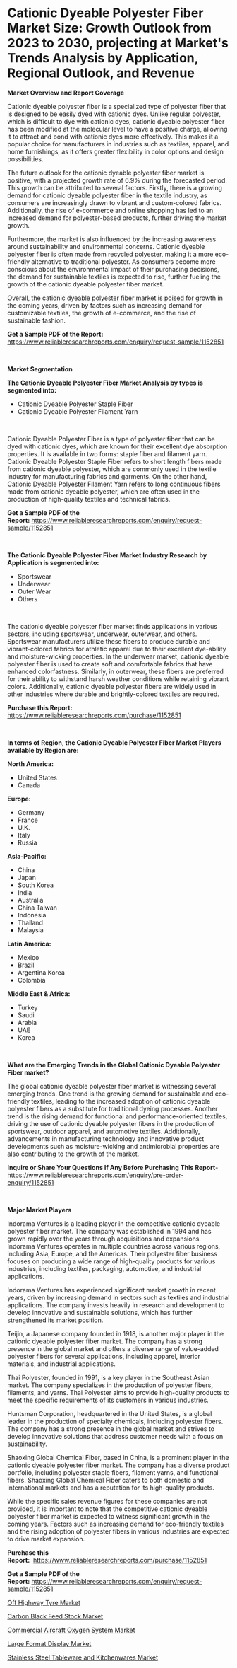 <p><h1>Cationic Dyeable Polyester Fiber Market Size: Growth Outlook from 2023 to 2030, projecting at Market's Trends Analysis by Application, Regional Outlook, and Revenue</h1></p><p><strong>Market Overview and Report Coverage</strong></p>
<p><p>Cationic dyeable polyester fiber is a specialized type of polyester fiber that is designed to be easily dyed with cationic dyes. Unlike regular polyester, which is difficult to dye with cationic dyes, cationic dyeable polyester fiber has been modified at the molecular level to have a positive charge, allowing it to attract and bond with cationic dyes more effectively. This makes it a popular choice for manufacturers in industries such as textiles, apparel, and home furnishings, as it offers greater flexibility in color options and design possibilities.</p><p>The future outlook for the cationic dyeable polyester fiber market is positive, with a projected growth rate of 6.9% during the forecasted period. This growth can be attributed to several factors. Firstly, there is a growing demand for cationic dyeable polyester fiber in the textile industry, as consumers are increasingly drawn to vibrant and custom-colored fabrics. Additionally, the rise of e-commerce and online shopping has led to an increased demand for polyester-based products, further driving the market growth.</p><p>Furthermore, the market is also influenced by the increasing awareness around sustainability and environmental concerns. Cationic dyeable polyester fiber is often made from recycled polyester, making it a more eco-friendly alternative to traditional polyester. As consumers become more conscious about the environmental impact of their purchasing decisions, the demand for sustainable textiles is expected to rise, further fueling the growth of the cationic dyeable polyester fiber market.</p><p>Overall, the cationic dyeable polyester fiber market is poised for growth in the coming years, driven by factors such as increasing demand for customizable textiles, the growth of e-commerce, and the rise of sustainable fashion.</p></p>
<p><strong>Get a Sample PDF of the Report:</strong> <a href="https://www.reliableresearchreports.com/enquiry/request-sample/1152851">https://www.reliableresearchreports.com/enquiry/request-sample/1152851</a></p>
<p>&nbsp;</p>
<p><strong>Market Segmentation</strong></p>
<p><strong>The Cationic Dyeable Polyester Fiber Market Analysis by types is segmented into:</strong></p>
<p><ul><li>Cationic Dyeable Polyester Staple Fiber</li><li>Cationic Dyeable Polyester Filament Yarn</li></ul></p>
<p>&nbsp;</p>
<p><p>Cationic Dyeable Polyester Fiber is a type of polyester fiber that can be dyed with cationic dyes, which are known for their excellent dye absorption properties. It is available in two forms: staple fiber and filament yarn. Cationic Dyeable Polyester Staple Fiber refers to short length fibers made from cationic dyeable polyester, which are commonly used in the textile industry for manufacturing fabrics and garments. On the other hand, Cationic Dyeable Polyester Filament Yarn refers to long continuous fibers made from cationic dyeable polyester, which are often used in the production of high-quality textiles and technical fabrics.</p></p>
<p><strong>Get a Sample PDF of the Report:</strong>&nbsp;<a href="https://www.reliableresearchreports.com/enquiry/request-sample/1152851">https://www.reliableresearchreports.com/enquiry/request-sample/1152851</a></p>
<p>&nbsp;</p>
<p><strong>The Cationic Dyeable Polyester Fiber Market Industry Research by Application is segmented into:</strong></p>
<p><ul><li>Sportswear</li><li>Underwear</li><li>Outer Wear</li><li>Others</li></ul></p>
<p>&nbsp;</p>
<p><p>The cationic dyeable polyester fiber market finds applications in various sectors, including sportswear, underwear, outerwear, and others. Sportswear manufacturers utilize these fibers to produce durable and vibrant-colored fabrics for athletic apparel due to their excellent dye-ability and moisture-wicking properties. In the underwear market, cationic dyeable polyester fiber is used to create soft and comfortable fabrics that have enhanced colorfastness. Similarly, in outerwear, these fibers are preferred for their ability to withstand harsh weather conditions while retaining vibrant colors. Additionally, cationic dyeable polyester fibers are widely used in other industries where durable and brightly-colored textiles are required.</p></p>
<p><strong>Purchase this Report:</strong>&nbsp; <a href="https://www.reliableresearchreports.com/purchase/1152851">https://www.reliableresearchreports.com/purchase/1152851</a></p>
<p>&nbsp;</p>
<p><strong>In terms of Region, the Cationic Dyeable Polyester Fiber Market Players available by Region are:</strong></p>
<p>
    <p> <strong> North America: </strong>
        <ul>
            <li>United States</li>
            <li>Canada</li>
        </ul>
        </p> 
    <p> <strong> Europe: </strong>
        <ul>
            <li>Germany</li>
            <li>France</li>
            <li>U.K.</li>
            <li>Italy</li>
            <li>Russia</li>
        </ul>
        </p> 
    <p> <strong> Asia-Pacific: </strong>
        <ul>
            <li>China</li>
            <li>Japan</li>
            <li>South Korea</li>
            <li>India</li>
            <li>Australia</li>
            <li>China Taiwan</li>
            <li>Indonesia</li>
            <li>Thailand</li>
            <li>Malaysia</li>
        </ul>
        </p> 
    <p> <strong> Latin America: </strong>
        <ul>
            <li>Mexico</li>
            <li>Brazil</li>
            <li>Argentina Korea</li>
            <li>Colombia</li>
        </ul>
        </p> 
    <p> <strong> Middle East & Africa: </strong>
        <ul>
            <li>Turkey</li>
            <li>Saudi</li>
            <li>Arabia</li>
            <li>UAE</li>
            <li>Korea</li>
        </ul>
    </p>
    </p>
<p>&nbsp;</p>
<p><strong>What are the Emerging Trends in the Global Cationic Dyeable Polyester Fiber market?</strong></p>
<p><p>The global cationic dyeable polyester fiber market is witnessing several emerging trends. One trend is the growing demand for sustainable and eco-friendly textiles, leading to the increased adoption of cationic dyeable polyester fibers as a substitute for traditional dyeing processes. Another trend is the rising demand for functional and performance-oriented textiles, driving the use of cationic dyeable polyester fibers in the production of sportswear, outdoor apparel, and automotive textiles. Additionally, advancements in manufacturing technology and innovative product developments such as moisture-wicking and antimicrobial properties are also contributing to the growth of the market.</p></p>
<p><strong>Inquire or Share Your Questions If Any Before Purchasing This Report</strong>- <a href="https://www.reliableresearchreports.com/enquiry/pre-order-enquiry/1152851">https://www.reliableresearchreports.com/enquiry/pre-order-enquiry/1152851</a></p>
<p>&nbsp;</p>
<p><strong>Major Market Players</strong></p>
<p><p>Indorama Ventures is a leading player in the competitive cationic dyeable polyester fiber market. The company was established in 1994 and has grown rapidly over the years through acquisitions and expansions. Indorama Ventures operates in multiple countries across various regions, including Asia, Europe, and the Americas. Their polyester fiber business focuses on producing a wide range of high-quality products for various industries, including textiles, packaging, automotive, and industrial applications.</p><p>Indorama Ventures has experienced significant market growth in recent years, driven by increasing demand in sectors such as textiles and industrial applications. The company invests heavily in research and development to develop innovative and sustainable solutions, which has further strengthened its market position.</p><p>Teijin, a Japanese company founded in 1918, is another major player in the cationic dyeable polyester fiber market. The company has a strong presence in the global market and offers a diverse range of value-added polyester fibers for several applications, including apparel, interior materials, and industrial applications.</p><p>Thai Polyester, founded in 1991, is a key player in the Southeast Asian market. The company specializes in the production of polyester fibers, filaments, and yarns. Thai Polyester aims to provide high-quality products to meet the specific requirements of its customers in various industries.</p><p>Huntsman Corporation, headquartered in the United States, is a global leader in the production of specialty chemicals, including polyester fibers. The company has a strong presence in the global market and strives to develop innovative solutions that address customer needs with a focus on sustainability.</p><p>Shaoxing Global Chemical Fiber, based in China, is a prominent player in the cationic dyeable polyester fiber market. The company has a diverse product portfolio, including polyester staple fibers, filament yarns, and functional fibers. Shaoxing Global Chemical Fiber caters to both domestic and international markets and has a reputation for its high-quality products.</p><p>While the specific sales revenue figures for these companies are not provided, it is important to note that the competitive cationic dyeable polyester fiber market is expected to witness significant growth in the coming years. Factors such as increasing demand for eco-friendly textiles and the rising adoption of polyester fibers in various industries are expected to drive market expansion.</p></p>
<p><strong>Purchase this Report:</strong>&nbsp;&nbsp;<a href="https://www.reliableresearchreports.com/purchase/1152851">https://www.reliableresearchreports.com/purchase/1152851</a></p>
<p></p>
<p><strong>Get a Sample PDF of the Report:</strong>&nbsp;<a href="https://www.reliableresearchreports.com/enquiry/request-sample/1152851">https://www.reliableresearchreports.com/enquiry/request-sample/1152851</a></p>
<p><p><a href="https://www.linkedin.com/pulse/off-highway-tyre-market-size-growth-forecast-from-2023-h8dxe/">Off Highway Tyre Market</a></p><p><a href="https://www.linkedin.com/pulse/carbon-black-feed-stock-market-research-report-provides-8mhve/">Carbon Black Feed Stock Market</a></p><p><a href="https://medium.com/@wadeodinnn745/commercial-aircraft-oxygen-system-market-size-growth-forecast-2023-2030-303c5fd0db26">Commercial Aircraft Oxygen System Market</a></p><p><a href="https://medium.com/@jaylonlesch/large-format-display-market-size-growth-forecast-2023-2030-52944b7898a2">Large Format Display Market</a></p><p><a href="https://github.com/JameTravis/Market-Research-Report-List-1/blob/main/stainless-steel-tableware-and-kitchenwares-market.md">Stainless Steel Tableware and Kitchenwares Market</a></p></p>